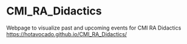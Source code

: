 # CMI_RA_Didactics
Webpage to visualize past and upcoming events for CMI RA Didactics
https://hotavocado.github.io/CMI_RA_Didactics/
